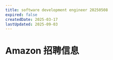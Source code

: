 ```yaml
---
title: software development engineer 20250508
expired: false
createdDate: 2025-03-17
lastUpdated: 2025-09-03
---
```


# Amazon 招聘信息

<JobPostingTable job-posting-json-path="amazon/data/software-development-engineer-20250508.json" />
